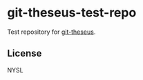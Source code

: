 # git-theseus-test-repo

Test repository for [git-theseus](https://github.com/moznion/git-theseus).

## License

NYSL

